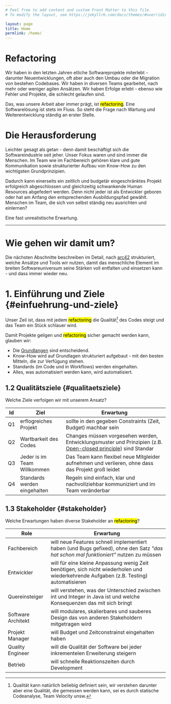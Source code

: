 ```yaml
---
# Feel free to add content and custom Front Matter to this file.
# To modify the layout, see https://jekyllrb.com/docs/themes/#overriding-theme-defaults

layout: page
title: Home
permlink: /home/
---
```


# Refactoring
Wir haben in den letzten Jahren etliche Softwareprojekte miterlebt - darunter Neuentwicklungen, oft aber auch den Umbau oder die Migration von bestehen Codebases.
Wir haben in diversen Teams gearbeitet, nach mehr oder weniger agilen Ansätzen. Wir haben Erfolge erlebt - ebenso wie Fehler und Projekte, die schlecht gelaufen sind.

Das, was unsere Arbeit aber immer prägt, ist <mark>refactoring</mark>. Eine Softwarelösung ist stets im Fluss. So steht die Frage nach Wartung und Weiterentwicklung ständig an erster Stelle.
 
# Die Herausforderung
Leichter gesagt als getan - denn damit beschäftigt sich die Softwareindustrie seit jeher. 
Unser Fokus waren und sind immer die Menschen. Im Team wie im Fachbereich gehören klare und gute Kommunikation sowie strukturierter Aufbau von Know-How zu den wichtigsten Grundprinzipien.

Dadurch kann einerseits ein zeitlich und budgetär eingeschränktes Projekt erfolgreich abgeschlossen und gleichzeitig schwankende Human Resources abgefedert werden. Denn nicht jeder ist als Entwickler geboren oder hat am Anfang den entsprechenden Ausbildungspfad gewählt. Menschen im Team, die sich von selbst ständig neu ausrichten und einlernen? 

Eine fast unrealistische Erwartung.


---
# Wie gehen wir damit um?
Die nächsten Abschnitte beschreiben im Detail, nach [arc42](https://arc42.org) strukturiert, welche Ansätze und Tools wir nutzen, damit das menschliche Element im breiten Softwareuniversum seine Stärken voll entfalten und einsetzen kann - und dass immer wieder neu.


# 1. Einführung und Ziele {#einfuehrung-und-ziele}
 
Unser Zeil ist, dass mit jedem <mark>refactoring</mark> die Qualität[^1] des Codes steigt und das Team ein Stück schlauer wird. 

Damit Projekte geligen und <mark>refactoring</mark> sicher gemacht werden kann, glauben wir:

- Die [Grundlangen](/grundlagen/) sind entscheidend.
- Know-How wird auf Grundlagen strukturiert aufgebaut - mit den besten Mitteln, die zur Verfügung stehen.
- Standards (im Code und in Workflows) werden eingehalten.
- Alles, was automatisiert werden kann, wird automatisiert.



## 1.2 Qualitätsziele {#qualitaetsziele}

Welche Ziele verfolgen wir mit unserem Ansatz? 

|Id| Ziel      | Erwartung |
|--| ----------- | ----------- |
|Q1| erflogreiches Projekt | sollte in den gegeben Constraints (Zeit, Budget) machbar sein    |
|Q2| Wartbarkeit des Codes     | Changes müssen vorgesehen werden, Entwicklungsmuster und Prinzipien (z.B. [Open-closed principle](https://en.wikipedia.org/wiki/Open–closed_principle)) sind Standar       |
|Q3| Jeder is im Team Willkommen      | Das Team kann flexibel neue Mitgleider aufnehmen und verlieren, ohne dass das Projekt groß leidet       |
|Q4| Standards werden eingehalten     | Regeln sind einfach, klar und nachvollziehbar kommuniziert und im Team veränderbar       |

## 1.3 Stakeholder {#stakeholder}

Welche Erwartungen haben diverse Stakeholder an <mark>refactoring</mark>?

| Role      | Erwartung |
| ----------- | ----------- |
| Fachbereich | will neue Features schnell implementiert haben (und Bugs gefixed), ohne den Satz *"das hat schon mal funktioniert"* nutzen zu müssen        |
| Entwickler      | will für eine kleine Anpassung wenig Zeit benötigen, sich nicht wiederholen und wiederkehrende Aufgaben (z.B. Testing) automatisieren   |
| Quereinsteiger   | will verstehen, was der Unterschied zwischen int und Integer in Java ist und welche Konsequenzen das mit sich bringt       |
| Software Architekt   | will modulares, skalierbares und sauberes Design das von anderen Stakeholdern mitgetragen wird      |
| Projekt Manager   | will Budget und Zeitconstrainst eingehalten haben      |
| Quality Engineer  | will die Qualität der Software bei jeder inkrementelen Erweiterung steigern         |
| Betrieb | will schnelle Reaktionszeiten durch Development        |



[^1]: Qualität kann natürlich beliebig definiert sein, wir verstehen darunter aber eine Qualität, die gemessen werden kann, sei es durch statische Codeanalyse, Team Velocity unsw.